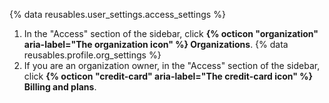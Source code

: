 {% data reusables.user_settings.access_settings %}
1. In the "Access" section of the sidebar, click **{% octicon "organization" aria-label="The organization icon" %} Organizations**.
{% data reusables.profile.org_settings %}
1. If you are an organization owner, in the "Access" section of the sidebar, click **{% octicon "credit-card" aria-label="The credit-card icon" %} Billing and plans**.
